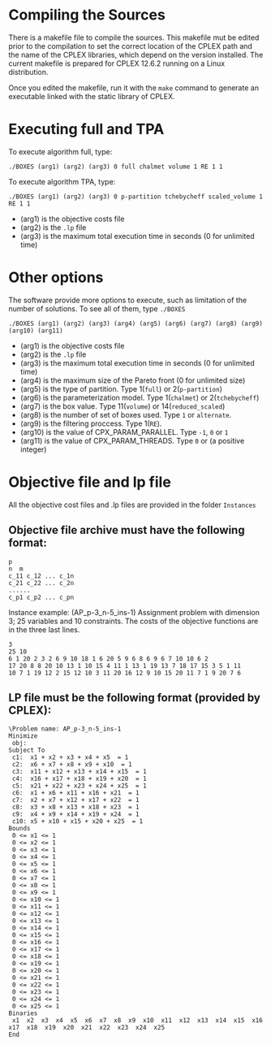 # Compiling the Sources
There is a makefile file to compile the sources. This makefile mut be edited prior to the compilation to set the correct location of the CPLEX path and the name of the CPLEX libraries, which depend on the version installed. The current makefile is prepared for CPLEX 12.6.2 running on a Linux distribution.

Once you edited the makefile, run it with the `make` command to generate an executable linked with the static library of CPLEX. 

# Executing  full  and TPA

To execute algorithm full, type:

`./BOXES (arg1) (arg2) (arg3) 0 full chalmet volume 1 RE 1 1`

To execute algorithm TPA, type:

`./BOXES (arg1) (arg2) (arg3) 0 p-partition tchebycheff scaled_volume 1 RE 1 1`

- (arg1) is the objective costs file
- (arg2) is the `.lp` file
- (arg3) is the maximum total execution time in seconds (0 for unlimited time)

# Other options

The software provide more options to execute, such as limitation of the number of solutions. To see all of them, type `./BOXES`

`./BOXES (arg1) (arg2) (arg3) (arg4) (arg5) (arg6) (arg7) (arg8) (arg9) (arg10) (arg11)`

- (arg1) is the objective costs file
- (arg2) is the `.lp` file
- (arg3) is the maximum total execution time in seconds (0 for unlimited time)
- (arg4) is the maximum size of the Pareto front (0 for unlimited size)
- (arg5) is the type of partition. Type 1(`full`) or 2(`p-partition`)
- (arg6) is the parameterization model. Type 1(`chalmet`) or 2(`tchebycheff`) 
- (arg7) is the box value. Type 11(`volume`) or 14(`reduced_scaled`)
- (arg8) is the number of set of boxes used. Type `1` or `alternate`.
- (arg9) is the filtering proccess. Type 1(`RE`).
- (arg10) is the value of CPX_PARAM_PARALLEL. Type `-1`, `0` or `1`
- (arg11) is the value of CPX_PARAM_THREADS. Type `0` or (a positive integer)

# Objective file and lp file

All the objective cost files and .lp files are provided in the folder `Instances`

## Objective file archive must have the following format:
```
p
n  m
c_11 c_12 ... c_1n
c_21 c_22 ... c_2n
......
c_p1 c_p2 ... c_pn
```
Instance example: (AP_p-3_n-5_ins-1)	Assignment problem with dimension 3; 25 variables and 10 constraints. The costs of the objective functions are in the three last lines.

```
3
25 10
6 1 20 2 3 2 6 9 10 18 1 6 20 5 9 6 8 6 9 6 7 10 10 6 2 
17 20 8 8 20 10 13 1 10 15 4 11 1 13 1 19 13 7 18 17 15 3 5 1 11 
10 7 1 19 12 2 15 12 10 3 11 20 16 12 9 10 15 20 11 7 1 9 20 7 6
```

## LP file must be the following format (provided by CPLEX):

```\ENCODING=ISO-8859-1
\Problem name: AP_p-3_n-5_ins-1
Minimize
 obj:
Subject To
 c1:  x1 + x2 + x3 + x4 + x5  = 1
 c2:  x6 + x7 + x8 + x9 + x10  = 1
 c3:  x11 + x12 + x13 + x14 + x15  = 1
 c4:  x16 + x17 + x18 + x19 + x20  = 1
 c5:  x21 + x22 + x23 + x24 + x25  = 1
 c6:  x1 + x6 + x11 + x16 + x21  = 1
 c7:  x2 + x7 + x12 + x17 + x22  = 1
 c8:  x3 + x8 + x13 + x18 + x23  = 1
 c9:  x4 + x9 + x14 + x19 + x24  = 1
 c10: x5 + x10 + x15 + x20 + x25  = 1
Bounds
 0 <= x1 <= 1	 
 0 <= x2 <= 1	 
 0 <= x3 <= 1	 
 0 <= x4 <= 1	 
 0 <= x5 <= 1
 0 <= x6 <= 1	 
 0 <= x7 <= 1	 
 0 <= x8 <= 1	 
 0 <= x9 <= 1	 
 0 <= x10 <= 1
 0 <= x11 <= 1	 
 0 <= x12 <= 1	 
 0 <= x13 <= 1	 
 0 <= x14 <= 1	 
 0 <= x15 <= 1
 0 <= x16 <= 1	 
 0 <= x17 <= 1	
 0 <= x18 <= 1	
 0 <= x19 <= 1	
 0 <= x20 <= 1
 0 <= x21 <= 1	 
 0 <= x22 <= 1	
 0 <= x23 <= 1	 
 0 <= x24 <= 1	 
 0 <= x25 <= 1
Binaries
 x1  x2  x3  x4  x5  x6  x7  x8  x9  x10  x11  x12  x13  x14  x15  x16  x17  x18  x19  x20  x21  x22  x23  x24  x25 
End
```

